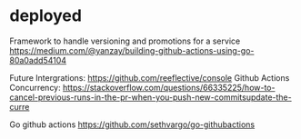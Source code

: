 # deployed
Framework to handle versioning and promotions for a service
https://medium.com/@yanzay/building-github-actions-using-go-80a0add54104


Future Intergrations: https://github.com/reeflective/console
Github Actions Concurrency: https://stackoverflow.com/questions/66335225/how-to-cancel-previous-runs-in-the-pr-when-you-push-new-commitsupdate-the-curre

Go github actions
https://github.com/sethvargo/go-githubactions
